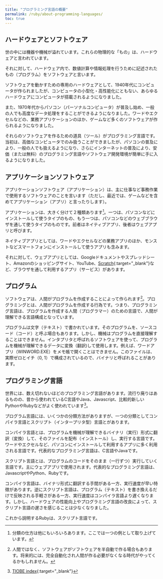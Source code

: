 ```yaml
---
title: "プログラミング言語の概要"
permalink: /ruby/about-programming-languages/
toc: true
---
```

## ハードウェアとソフトウェア
世の中には機器や機械が溢れています。これらの物理的な「もの」は、ハードウェアと言われています。

それに対して、ハードウェア内で、数値計算や情報処理を行うために記述されたもの（プログラム）をソフトウェアと言います。

ソフトウェアを動かすための専用のハードウェアとして、1940年代にコンピュータが作られましたが、コンピュータの小型化・高性能化にともない、あらゆるハードウェアにコンピュータが搭載されるようになりました。

また、1970年代からパソコン（パーソナルコンピュータ）が普及し始め、一般の人でも高度なデータ処理をすることができるようになりました。ワードやエクセルなどの、業務アプリケーションのほか、ゲームなど多くのソフトウェアが作られるようになりました。

それらのソフトウェアを作るための道具（ツール）がプログラミング言語です。当初は、高価なコンピュータでのみ扱うことができましたが、パソコンの普及により、一般の人でも扱えるようになり、さらにインターネットの普及により、安価（または無料）のプログラミング言語やソフトウェア開発環境が簡単に手に入るようになりました。

## アプリケーションソフトウェア
アプリケーションソフトウェア（アプリケーション）は、主に仕事など事務作業で使用するソフトウェアのことを言います（ただし、最近では、ゲームなどを含めてアプリケーション（アプリ）と言ったりします）。

アプリケーションは、大きく分けて２種類あります[^1]。一つは、パソコンなどにインストールして使うタイプのもの、もう一つは、パソコンなどのウェブブラウザを通して使うタイプのものです。前者はネイティブアプリ、後者はウェブアプリと呼びます。

[^1]: 分類の仕方は他にもいろいろあります。ここでは一つの例として取り上げています。

ネイティブアプリとしては、ワードやエクセルなどの業務アプリのほか、モンストなどスマートフォンにインストールして使うアプリも含みます。

それに対して、ウェブアプリとしては、Googleドキュメントやスプレッドシート、Amazonのショッピングサイト、YouTube、[Scratch](https://scratch.mit.edu/){:target="_blank"}など、ブラウザを通して利用するアプリ（サービス）があります。

## プログラム
ソフトウェアは、人間がプログラムを作成することによって作られます[^2]。プログラミングとは、人間がプログラムを作成する行為です。つまり、プログラミング言語は、プログラムを作成する人間（プログラマー）のための言語で、人間が理解できる言語構成となっています。

[^2]: 人間ではなく、ソフトウェアがソフトウェアを半自動で作る場合もあります。将来的には、完全自動化され人間が作る必要がなくなる時代がやってくるかもしれません。

プログラムは文字（テキスト）で書かれています。そのプログラムを、ソースコード（コード）と呼ぶ場合もあります。しかし、機械はプログラムを直接理解することはできません。インタプリタと呼ばれるソフトウェアを使って、プログラムを機械が理解できるデータに変換（翻訳)して使用します。例えば、ワードアプリ（WINWORD.EXE）をメモ帳で開くことはできません。このファイルは、実際ゼロとイチ（0, 1）で構成されているので、バイナリと呼ばれることがあります。

## プログラミング言語
世界には、数え切れないほどのプログラミング言語があります。流行り廃りはあるものの、昔から使われているC言語やJava、Javascript、比較的新しいPythonやRubyなどがよく使われています[^3]。

[^3]: [TIOBE index](https://www.tiobe.com/tiobe-index/){:target="_blank"}

プログラム言語には、いくつかの分類方法がありますが、一つの分類としてコンパイラ言語とスクリプト（インタープリタ型）言語とがあります。

コンパイラ言語とは、プログラムを機械が理解できるバイナリ（実行）形式に翻訳（変換）して、そのファイルを配布（インストール）し、実行する言語です。ワードやエクセルなど、パソコンにインストールして利用するアプリに多く利用される言語です。代表的なプログラミング言語は、C言語やJavaです。

スクリプト言語とは、プログラムのコードをそのまま（一行ずつ）実行していく言語です。主にウェブアプリで使用されます。代表的なプログラミング言語は、JavascriptやPython、Rubyです。

コンパイラ言語は、バイナリ形式に翻訳する手間がある一方、実行速度が早い特徴があります。逆にスクリプト言語は、プログラム（テキスト）を書き換えるだけで反映される手軽さがある一方、実行速度はコンパイラ言語より遅くなります。しかし、ハードウェアの性能向上やプログラミング言語の改良によって、スクリプト言語の遅さを感じることは少なくなりました。

これから説明するRubyは、スクリプト言語です。

